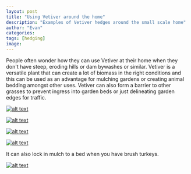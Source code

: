 ```yaml
---
layout: post
title: "Using Vetiver around the home"
description: "Examples of Vetiver hedges around the small scale home"
author: "Evan"
categories: 
tags: [hedging]
image: 
---
```

People often wonder how they can use Vetiver at their home when they don't have steep, eroding hills or dam bywashes or similar. Vetiver is a versatile plant that can create a lot of biomass in the right conditions and this can be used as an advantage for mulching gardens or creating animal bedding amongst other uses. Vetiver can also form a barrier to other grasses to prevent ingress into garden beds or just delineating garden edges for traffic.

[![alt text](https://i.imgur.com/Q4T7dTtl.jpg "Native Garden hedge")](https://u.teknik.io/raEvT.jpg)

[![alt text](https://i.imgur.com/WVt6gwOl.jpg "Vetiver mulch")](https://u.teknik.io/PbTv8.jpg)

[![alt text](https://i.imgur.com/un8stJml.jpg "Vetiver border")](https://u.teknik.io/8YKIq.jpg)

[![alt text](https://i.imgur.com/10s7Mydm.jpg "Vetiver border")](https://u.teknik.io/8YKIq.jpg)

It can also lock in mulch to a bed when you have brush turkeys.

[![alt text](https://i.imgur.com/i1eDh2ll.jpg "Vetiver border for brush turkeys")](https://u.teknik.io/9JUhP.jpg)

